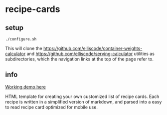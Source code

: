 # recipe-cards

## setup

```
./configure.sh
```

This will clone the https://github.com/elliscode/container-weights-calculator and https://github.com/elliscode/serving-calculator utilities as subdirectories, which the navigation links at the top of the page refer to.

## info

[Working demo here](https://ellisrecipes.com)

HTML template for creating your own customized list of recipe cards. Each recipe is written in a simplified version of markdown, and parsed into a easy to read recipe card optimized for mobile use.
